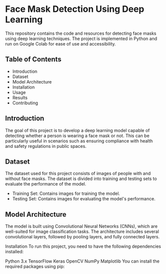 # Face Mask Detection Using Deep Learning

This repository contains the code and resources for detecting face masks using deep learning techniques. The project is implemented in Python and run on Google Colab for ease of use and accessibility.

## Table of Contents

  - Introduction
  - Dataset
  - Model Architecture
  - Installation
  - Usage
  - Results
  - Contributing

## Introduction

The goal of this project is to develop a deep learning model capable of detecting whether a person is wearing a face mask or not. This can be particularly useful in scenarios such as ensuring compliance with health and safety regulations in public spaces.

## Dataset

The dataset used for this project consists of images of people with and without face masks. The dataset is divided into training and testing sets to evaluate the performance of the model.
  - Training Set: Contains images for training the model.
  - Testing Set: Contains images for evaluating the model's performance.

## Model Architecture
The model is built using Convolutional Neural Networks (CNNs), which are well-suited for image classification tasks. The architecture includes several convolutional layers, followed by pooling layers, and fully connected layers.

Installation
To run this project, you need to have the following dependencies installed:

Python 3.x
TensorFlow
Keras
OpenCV
NumPy
Matplotlib
You can install the required packages using pip:
